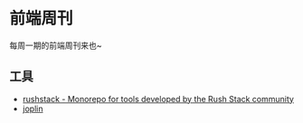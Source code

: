 # 前端周刊
每周一期的前端周刊来也~


## 工具

* [rushstack - Monorepo for tools developed by the Rush Stack community](https://github.com/microsoft/rushstack)
* [joplin](https://discourse.joplinapp.org/)
